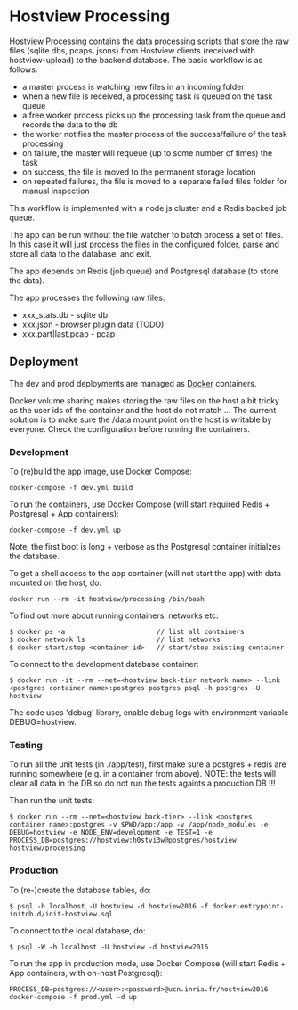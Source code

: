 # Hostview Processing

Hostview Processing contains the data processing scripts that store the raw files (sqlite dbs, pcaps, jsons) from Hostview clients (received with hostview-upload) to the backend database. The basic workflow is as follows:

* a master process is watching new files in an incoming folder
* when a new file is received, a processing task is queued on the task queue
* a free worker process picks up the processing task from the queue and records the data to the db
* the worker notifies the master process of the success/failure of the task processing
* on failure, the master will requeue (up to some number of times) the task
* on success, the file is moved to the permanent storage location
* on repeated failures, the file is moved to a separate failed files folder for manual inspection

This workflow is implemented with a node.js cluster and a Redis backed job queue.

The app can be run without the file watcher to batch process a set of files. In this case it will just process the files in the configured folder, parse and store all data to the database, and exit.

The app depends on Redis (job queue) and Postgresql database (to store the data).

The app processes the following raw files:

* xxx_stats.db              - sqlite db
* xxx.json                  - browser plugin data (TODO)
* xxx.part|last.pcap        - pcap


## Deployment

The dev and prod deployments are managed as [Docker](https://www.docker.com/) containers.

Docker volume sharing makes storing the raw files on the host a bit tricky as the user ids of the container and the host do not match ... The current solution is to make sure the /data mount point on the host is writable by everyone. Check the configuration before running the containers.


### Development

To (re)build the app image, use Docker Compose:

    docker-compose -f dev.yml build

To run the containers, use Docker Compose (will start required Redis + Postgresql + App containers):

    docker-compose -f dev.yml up
 
Note, the first boot is long + verbose as the Postgresql container initialzes the database.

To get a shell access to the app container (will not start the app) with data mounted on the host, do:

    docker run --rm -it hostview/processing /bin/bash

To find out more about running containers, networks etc:

    $ docker ps -a                       // list all containers
    $ docker network ls                  // list networks
    $ docker start/stop <container id>   // start/stop existing container

To connect to the development database container:

    $ docker run -it --rm --net=<hostview back-tier network name> --link <postgres container name>:postgres postgres psql -h postgres -U hostview

The code uses 'debug' library, enable debug logs with environment variable DEBUG=hostview.


### Testing

To run all the unit tests (in ./app/test), first make sure a postgres + redis are running somewhere (e.g. in a container from above). NOTE: the tests will clear all data in the DB so do not run the tests againts a production DB !!!

Then run the unit tests:

    $ docker run --rm --net=<hostview back-tier> --link <postgres container name>:postgres -v $PWD/app:/app -v /app/node_modules -e DEBUG=hostview -e NODE_ENV=development -e TEST=1 -e PROCESS_DB=postgres://hostview:h0stvi3w@postgres/hostview hostview/processing


### Production

To (re-)create the database tables, do:

    $ psql -h localhost -U hostview -d hostview2016 -f docker-entrypoint-initdb.d/init-hostview.sql

To connect to the local database, do:

    $ psql -W -h localhost -U hostview -d hostview2016

To run the app in production mode, use Docker Compose (will start Redis + App containers, with on-host Postgresql):

    PROCESS_DB=postgres://<user>:<password>@ucn.inria.fr/hostview2016 docker-compose -f prod.yml -d up
